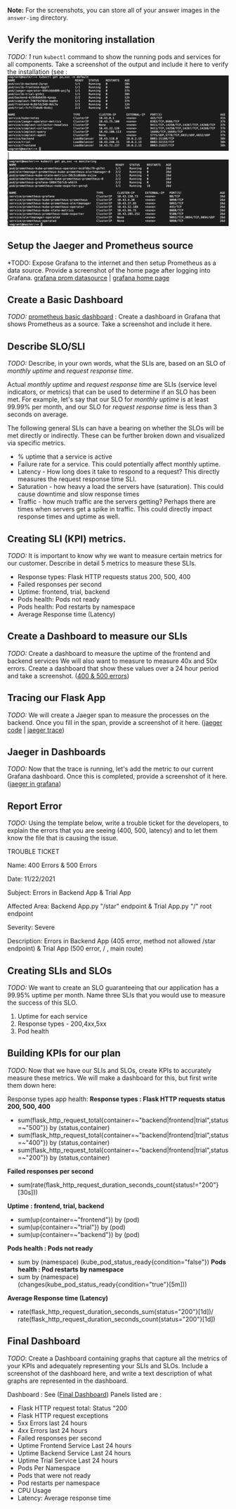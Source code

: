**Note:** For the screenshots, you can store all of your answer images in the `answer-img` directory.

## Verify the monitoring installation

*TODO: 1* run `kubectl` command to show the running pods and services for all components. Take a screenshot of the output and include it here to verify the installation (see : ![default ns](/answer-img/1a_pods_services_default_ns.png) | ![monitoring ns](/answer-img/1b_pods_services_monitoring_ns.png)

## Setup the Jaeger and Prometheus source
*TODO: Expose Grafana to the internet and then setup Prometheus as a data source. Provide a screenshot of the home page after logging into Grafana. [grafana prom datasource](/answer-img/2a_grafana_prometheus_datasource.png) | [grafana home page](/answer-img/grafana_home_screen.png) 

## Create a Basic Dashboard
*TODO:* [prometheus basic dashboard](/answer-img/3_basic_dashboard_showing_prometheus.png) : Create a dashboard in Grafana that shows Prometheus as a source. Take a screenshot and include it here.

## Describe SLO/SLI
*TODO:* Describe, in your own words, what the SLIs are, based on an SLO of *monthly uptime* and *request response time*.

Actual *monthly uptime* and *request response time* are SLIs (service level indicators, or metrics) that can be used to determine if an SLO has been met. For example, let's say that our SLO for *monthly uptime* is at least 99.99% per month, and our SLO for *request response time* is less than 3 seconds on average.

The following general SLIs can have a bearing on whether the SLOs will be met directly or indirectly. These can be further broken down and visualized via specific metrics. 
- % uptime that a service is active
- Failure rate for a service. This could potentially affect monthly uptime.
- Latency - How long does it take to respond to a request? This directly measures the request response time SLI.
- Saturation - how heavy a load the servers have (saturation). This could cause downtime and slow response times
- Traffic - how much traffic are the servers getting? Perhaps there are times when servers get a spike in traffic. This could directly impact response times and uptime as well.


## Creating SLI (KPI) metrics.
*TODO:* It is important to know why we want to measure certain metrics for our customer. Describe in detail 5 metrics to measure these SLIs.
- Response types: Flask HTTP requests status 200, 500, 400
- Failed responses per second
- Uptime: frontend, trial, backend
- Pods health: Pods not ready
- Pods health: Pod restarts by namespace
- Average Response time (Latency)

## Create a Dashboard to measure our SLIs
*TODO:* Create a dashboard to measure the uptime of the frontend and backend services We will also want to measure to measure 40x and 50x errors. Create a dashboard that show these values over a 24 hour period and take a screenshot. ([400 & 500 errors](/answer-img/4_Uptime_4xx_5xx_errors_24h.png))

## Tracing our Flask App
*TODO:*  We will create a Jaeger span to measure the processes on the backend. Once you fill in the span, provide a screenshot of it here.
([jaeger code](/answer-img/5_JaegerTraceScreenshot_backend.png) | [jaeger trace](/answer-img/5_JaegerTraceCode.png))

## Jaeger in Dashboards
*TODO:* Now that the trace is running, let's add the metric to our current Grafana dashboard. Once this is completed, provide a screenshot of it here. ([jaeger in grafana](/answer-img/6_JaegerInDashboard.png))


## Report Error
*TODO:* Using the template below, write a trouble ticket for the developers, to explain the errors that you are seeing (400, 500, latency) and to let them know the file that is causing the issue.

TROUBLE TICKET

Name: 400 Errors & 500 Errors

Date: 11/22/2021

Subject: Errors in Backend App & Trial App

Affected Area: Backend App.py "/star" endpoint & Trial App.py "/" root endpoint

Severity: Severe

Description:  Errors in Backend App (405 error, method not allowed /star endpoint) & Trial App (500 error, / , main route)


## Creating SLIs and SLOs
*TODO:* We want to create an SLO guaranteeing that our application has a 99.95% uptime per month. Name three SLIs that you would use to measure the success of this SLO.
1. Uptime for each service
2. Response types - 200,4xx,5xx
3. Pod health


## Building KPIs for our plan

*TODO*: Now that we have our SLIs and SLOs, create KPIs to accurately measure these metrics. We will make a dashboard for this, but first write them down here:

Response types app health:
**Response types : Flask HTTP requests status 200, 500, 400**
- sum(flask_http_request_total{container=~"backend|frontend|trial",status=~"500"}) by (status,container)
- sum(flask_http_request_total{container=~"backend|frontend|trial",status=~"400"}) by (status,container)
- sum(flask_http_request_total{container=~"backend|frontend|trial",status=~"200"}) by (status,container)

**Failed responses per second**
- sum(rate(flask_http_request_duration_seconds_count{status!="200"}[30s]))

**Uptime : frontend, trial, backend**
- sum(up{container=~"frontend"}) by (pod)
- sum(up{container=~"trial"}) by (pod)
- sum(up{container=~"backend"}) by (pod)

**Pods health : Pods not ready**
- sum by (namespace) (kube_pod_status_ready{condition="false"})
**Pods health : Pod restarts by namespace**
- sum by (namespace)(changes(kube_pod_status_ready{condition="true"}[5m]))

**Average Response time (Latency)**
- rate(flask_http_request_duration_seconds_sum{status="200"}[1d])/
rate(flask_http_request_duration_seconds_count{status="200"}[1d])

## Final Dashboard
*TODO*: Create a Dashboard containing graphs that capture all the metrics of your KPIs and adequately representing your SLIs and SLOs. Include a screenshot of the dashboard here, and write a text description of what graphs are represented in the dashboard.  

Dashboard : See ([Final Dashboard](/answer-img/7_FinalDashboard.png))
Panels listed are :
- Flask HTTP request total: Status "200
- Flask HTTP request exceptions
- 5xx Errors last 24 hours
- 4xx Errors last 24 hours
- Failed responses per second
- Uptime Frontend Service Last 24 hours
- Uptime Backend Service Last 24 hours
- Uptime Trial Service Last 24 hours
- Pods Per Namespace
- Pods that were not ready
- Pod restarts per namespace
- CPU Usage
- Latency: Average response time